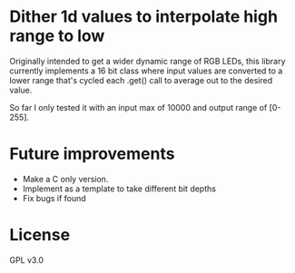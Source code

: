 # Dither 1d values to interpolate high range to low

Originally intended to get a wider dynamic range of RGB LEDs, this
library currently implements a 16 bit class where input values
are converted to a lower range that's cycled each .get() call
to average out to the desired value.

So far I only tested it with an input max of 10000 and output
range of [0-255].

# Future improvements

* Make a C only version.
* Implement as a template to take different bit depths
* Fix bugs if found

# License

GPL v3.0
